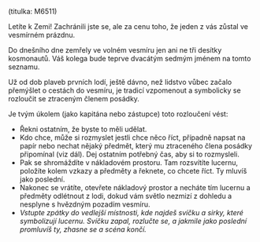 (titulka: M6511)

Letíte k Zemi! Zachránili jste se, ale za cenu toho, že jeden z vás zůstal ve vesmírném prázdnu.

Do dnešního dne zemřely ve volném vesmíru jen ani ne tři desítky kosmonautů. Váš kolega bude teprve dvacátým sedmým jménem na tomto seznamu.

Už od dob plaveb prvních lodí, ještě dávno, než lidstvo vůbec začalo přemýšlet o cestách do vesmíru, je tradicí vzpomenout a symbolicky se rozloučit se ztraceným členem posádky.

Je tvým úkolem (jako kapitána nebo zástupce) toto rozloučení vést:

- Řekni ostatním, že byste to měli udělat.
- Kdo chce, může si rozmyslet jestli chce něco říct, případně napsat na papír nebo nechat nějaký předmět, který mu ztraceného člena posádky připomínal (viz dál). Dej ostatním potřebný čas, aby si to rozmysleli.
- Pak se shromáždíte v nákladovém prostoru. Tam rozsvítíte lucernu, položíte kolem vzkazy a předměty a řeknete, co chcete říct. Ty mluvíš jako poslední.
- Nakonec se vrátíte, otevřete nákladový prostor a necháte tím lucernu a předměty odlétnout z lodi, dokud vám světlo nezmizí z dohledu a nesplyne s hvězdným pozadím vesmíru.
- _Vstupte zpátky do vedlejší místnosti, kde najdeš svíčku a sirky, které symbolizují lucernu. Svíčku zapal, rozlučte se, a jakmile jako poslední promluvíš ty, zhasne se a scéna končí._
